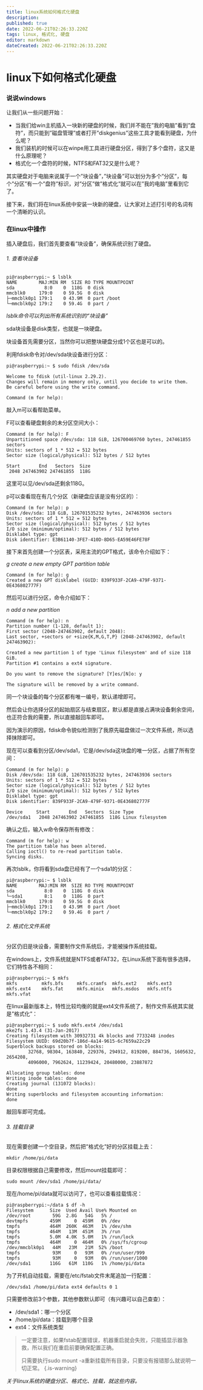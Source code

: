 ```yaml
---
title: linux系统如何格式化硬盘
description: 
published: true
date: 2022-06-21T02:26:33.220Z
tags: linux, 格式化, 硬盘
editor: markdown
dateCreated: 2022-06-21T02:26:33.220Z
---
```


# linux下如何格式化硬盘
### 说说windows
让我们从一些问题开始：

- 当我们给win主机插入一块新的硬盘的时候，我们并不能在”我的电脑”看到”盘符”，而只能到”磁盘管理”或者打开”diskgenius”这些工具才能看到硬盘，为什么呢？
- 我们装机的时候可以在winpe用工具进行硬盘分区，得到了多个盘符，这又是什么原理呢？
- 格式化一个盘符的时候，NTFS和FAT32又是什么呢？

其实硬盘对于电脑来说属于一个”块设备”，”块设备”可以划分为多个”分区”，每个”分区”有一个”盘符”标识，对”分区”做”格式化”就可以在”我的电脑”里看到它了。

接下来，我们将在linux系统中安装一块新的硬盘，让大家对上述打引号的名词有一个清晰的认识。

### 在linux中操作
插入硬盘后，我们首先要查看”块设备”，确保系统识别了硬盘。

###### 1. 查看块设备
```linux 
pi@raspberrypi:~ $ lsblk 
NAME        MAJ:MIN RM  SIZE RO TYPE MOUNTPOINT
sda           8:0    0  118G  0 disk 
mmcblk0     179:0    0 59.5G  0 disk 
├─mmcblk0p1 179:1    0 43.9M  0 part /boot
└─mmcblk0p2 179:2    0 59.4G  0 part /
```
 *lsblk命令可以列出所有系统识别的“块设备”* 

sda块设备是disk类型，也就是一块硬盘。

块设备首先需要分区，当然你可以把整块硬盘分成1个区也是可以的。

利用fdisk命令对/dev/sda块设备进行分区：
```linux
pi@raspberrypi:~ $ sudo fdisk /dev/sda

Welcome to fdisk (util-linux 2.29.2).
Changes will remain in memory only, until you decide to write them.
Be careful before using the write command.

Command (m for help):
```
敲入m可以看帮助菜单。

F可以查看硬盘剩余的未分区空间大小：
```linux
Command (m for help): F
Unpartitioned space /dev/sda: 118 GiB, 126700469760 bytes, 247461855 sectors
Units: sectors of 1 * 512 = 512 bytes
Sector size (logical/physical): 512 bytes / 512 bytes

Start       End   Sectors  Size
 2048 247463902 247461855  118G
```
这里可以见/dev/sda还剩余118G。

p可以查看现在有几个分区（新硬盘应该是没有分区的）：
```linux
Command (m for help): p
Disk /dev/sda: 118 GiB, 126701535232 bytes, 247463936 sectors
Units: sectors of 1 * 512 = 512 bytes
Sector size (logical/physical): 512 bytes / 512 bytes
I/O size (minimum/optimal): 512 bytes / 512 bytes
Disklabel type: gpt
Disk identifier: E3B61140-3FE7-410D-8D65-EA59E46FE78F
```
接下来首先创建一个分区表，采用主流的GPT格式，该命令介绍如下：

*g create a new empty GPT partition table*
```linux
Command (m for help): g
Created a new GPT disklabel (GUID: 839F933F-2CA9-479F-9371-0E436802777F)
```

然后可以进行分区，命令介绍如下：

*n add a new partition*
```linux
Command (m for help): n 
Partition number (1-128, default 1): 
First sector (2048-247463902, default 2048): 
Last sector, +sectors or +size{K,M,G,T,P} (2048-247463902, default 247463902): 

Created a new partition 1 of type 'Linux filesystem' and of size 118 GiB.
Partition #1 contains a ext4 signature.

Do you want to remove the signature? [Y]es/[N]o: y

The signature will be removed by a write command.
```
同一个块设备的每个分区都有唯一编号，默认递增即可。

然后会让你选择分区的起始扇区与结束扇区，默认都是直接占满块设备剩余空间，也正符合我的需要，所以直接敲回车即可。

因为演示的原因，fdisk命令貌似检测到了我原先磁盘做过一次文件系统，所以选择抹除即可。

现在可以查看到分区/dev/sda1，它是/dev/sda这块盘的唯一分区，占据了所有空间：
```linux
Command (m for help): p
Disk /dev/sda: 118 GiB, 126701535232 bytes, 247463936 sectors
Units: sectors of 1 * 512 = 512 bytes
Sector size (logical/physical): 512 bytes / 512 bytes
I/O size (minimum/optimal): 512 bytes / 512 bytes
Disklabel type: gpt
Disk identifier: 839F933F-2CA9-479F-9371-0E436802777F

Device     Start       End   Sectors  Size Type
/dev/sda1   2048 247463902 247461855  118G Linux filesystem
```
确认之后，输入w命令保存所有修改：
```linux
Command (m for help): w
The partition table has been altered.
Calling ioctl() to re-read partition table.
Syncing disks.
```

再次lsblk，你将看到sda盘已经有了一个sda1的分区：
```linux
pi@raspberrypi:~ $ lsblk 
NAME        MAJ:MIN RM  SIZE RO TYPE MOUNTPOINT
sda           8:0    0  118G  0 disk 
└─sda1        8:1    0  118G  0 part 
mmcblk0     179:0    0 59.5G  0 disk 
├─mmcblk0p1 179:1    0 43.9M  0 part /boot
└─mmcblk0p2 179:2    0 59.4G  0 part /
```
###### 2. 格式化文件系统
分区仍旧是块设备，需要制作文件系统后，才能被操作系统挂载。

在windows上，文件系统就是NTFS或者FAT32，在Linux系统下面有很多选择，它们特性各不相同：
```linux
pi@raspberrypi:~ $ mkfs
mkfs         mkfs.bfs     mkfs.cramfs  mkfs.ext2    mkfs.ext3    mkfs.ext4    mkfs.fat     mkfs.minix   mkfs.msdos   mkfs.ntfs    mkfs.vfat
```

在linux最新版本上，特性比较均衡的就是ext4文件系统了，制作文件系统其实就是”格式化”：
```linux
pi@raspberrypi:~ $ sudo mkfs.ext4 /dev/sda1
mke2fs 1.43.4 (31-Jan-2017)
Creating filesystem with 30932731 4k blocks and 7733248 inodes
Filesystem UUID: 69d20b7f-186d-4a14-9615-6c7659a22c29
Superblock backups stored on blocks: 
        32768, 98304, 163840, 229376, 294912, 819200, 884736, 1605632, 2654208, 
        4096000, 7962624, 11239424, 20480000, 23887872

Allocating group tables: done                            
Writing inode tables: done                            
Creating journal (131072 blocks): 
done
Writing superblocks and filesystem accounting information:        
done
```
敲回车即可完成。

###### 3. 挂载目录
现在需要创建一个空目录，然后把”格式化”好的分区挂载上去：
```linux
mkdir /home/pi/data
```
目录权限根据自己需要修改，然后mount挂载即可：
```linux
sudo mount /dev/sda1 /home/pi/data/
```
现在/home/pi/data就可以访问了，也可以查看挂载情况：
```linux
pi@raspberrypi:~/data $ df -h
Filesystem      Size  Used Avail Use% Mounted on
/dev/root        59G  2.8G   54G   5% /
devtmpfs        459M     0  459M   0% /dev
tmpfs           464M  260K  463M   1% /dev/shm
tmpfs           464M   13M  451M   3% /run
tmpfs           5.0M  4.0K  5.0M   1% /run/lock
tmpfs           464M     0  464M   0% /sys/fs/cgroup
/dev/mmcblk0p1   44M   23M   21M  52% /boot
tmpfs            93M     0   93M   0% /run/user/999
tmpfs            93M     0   93M   0% /run/user/1000
/dev/sda1       116G   61M  110G   1% /home/pi/data
```
为了开机自动挂载，需要在/etc/fstab文件末尾追加一行配置：
```linux
/dev/sda1 /home/pi/data ext4 defaults 0 1
```
只需要修改前3个参数，其他参数默认即可（有兴趣可以自己查查）：
- /dev/sda1：哪一个分区
- /home/pi/data：挂载到哪个目录
- ext4：文件系统类型
> 一定要注意，如果fstab配置错误，机器重启就会失败，只能插显示器急救，所以我们在重启前要确保配置正确。
> 
> 只需要执行sudo mount -a重新挂载所有目录，只要没有报错那么就说明一切正常。
{.is-warning}


*关于linux系统的硬盘分区、格式化、挂载，就这些内容。*